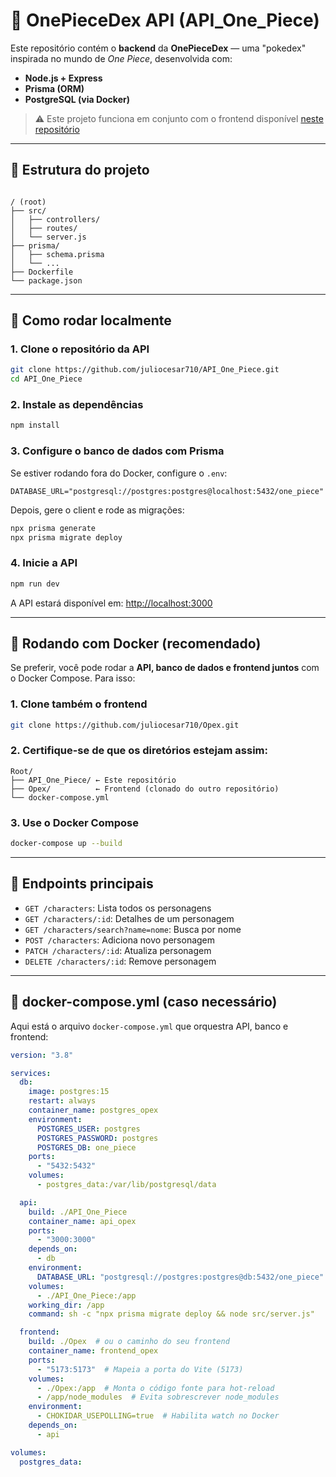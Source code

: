 
# 🏴 OnePieceDex API (API_One_Piece)

Este repositório contém o **backend** da **OnePieceDex** — uma "pokedex" inspirada no mundo de *One Piece*, desenvolvida com:

- **Node.js + Express**
- **Prisma (ORM)**
- **PostgreSQL (via Docker)**

> ⚠️ Este projeto funciona em conjunto com o frontend disponível [neste repositório](https://github.com/juliocesar710/Opex)

---

## 📁 Estrutura do projeto

```

/ (root)
├── src/
│   ├── controllers/
│   ├── routes/
│   └── server.js
├── prisma/
│   ├── schema.prisma
│   └── ...
├── Dockerfile
└── package.json

````

---

## 🚀 Como rodar localmente

### 1. Clone o repositório da API

```bash
git clone https://github.com/juliocesar710/API_One_Piece.git
cd API_One_Piece
````

### 2. Instale as dependências

```bash
npm install
```

### 3. Configure o banco de dados com Prisma

Se estiver rodando fora do Docker, configure o `.env`:

```
DATABASE_URL="postgresql://postgres:postgres@localhost:5432/one_piece"
```

Depois, gere o client e rode as migrações:

```bash
npx prisma generate
npx prisma migrate deploy
```

### 4. Inicie a API

```bash
npm run dev
```

A API estará disponível em: [http://localhost:3000](http://localhost:3000)

---

## 🐳 Rodando com Docker (recomendado)

Se preferir, você pode rodar a **API, banco de dados e frontend juntos** com o Docker Compose. Para isso:

### 1. Clone também o frontend

```bash
git clone https://github.com/juliocesar710/Opex.git
```

### 2. Certifique-se de que os diretórios estejam assim:

```
Root/
├── API_One_Piece/ ← Este repositório
├── Opex/          ← Frontend (clonado do outro repositório)
└── docker-compose.yml
```

### 3. Use o Docker Compose

```bash
docker-compose up --build
```

---

## 📌 Endpoints principais

* `GET /characters`: Lista todos os personagens
* `GET /characters/:id`: Detalhes de um personagem
* `GET /characters/search?name=nome`: Busca por nome
* `POST /characters`: Adiciona novo personagem
* `PATCH /characters/:id`: Atualiza personagem
* `DELETE /characters/:id`: Remove personagem

---

## 🔧 docker-compose.yml (caso necessário)

Aqui está o arquivo `docker-compose.yml` que orquestra API, banco e frontend:

```yaml
version: "3.8"

services:
  db:
    image: postgres:15
    restart: always
    container_name: postgres_opex
    environment:
      POSTGRES_USER: postgres
      POSTGRES_PASSWORD: postgres
      POSTGRES_DB: one_piece
    ports:
      - "5432:5432"
    volumes:
      - postgres_data:/var/lib/postgresql/data

  api:
    build: ./API_One_Piece
    container_name: api_opex
    ports:
      - "3000:3000"
    depends_on:
      - db
    environment:
      DATABASE_URL: "postgresql://postgres:postgres@db:5432/one_piece"
    volumes:
      - ./API_One_Piece:/app
    working_dir: /app
    command: sh -c "npx prisma migrate deploy && node src/server.js"

  frontend:
    build: ./Opex  # ou o caminho do seu frontend
    container_name: frontend_opex
    ports:
      - "5173:5173"  # Mapeia a porta do Vite (5173)
    volumes:
      - ./Opex:/app  # Monta o código fonte para hot-reload
      - /app/node_modules  # Evita sobrescrever node_modules
    environment:
      - CHOKIDAR_USEPOLLING=true  # Habilita watch no Docker
    depends_on:
      - api

volumes:
  postgres_data:

```

